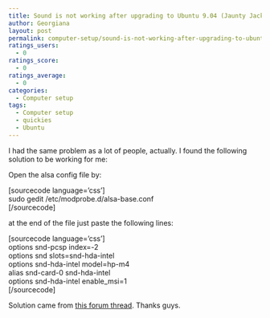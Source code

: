 ```yaml
---
title: Sound is not working after upgrading to Ubuntu 9.04 (Jaunty Jackalope)
author: Georgiana
layout: post
permalink: computer-setup/sound-is-not-working-after-upgrading-to-ubuntu-904-jaunty-jackalope/
ratings_users:
  - 0
ratings_score:
  - 0
ratings_average:
  - 0
categories:
  - Computer setup
tags:
  - Computer setup
  - quickies
  - Ubuntu
---
```

I had the same problem as a lot of people, actually. I found the following solution to be working for me:

Open the alsa config file by:

[sourcecode language=&#8217;css&#8217;]  
sudo gedit /etc/modprobe.d/alsa-base.conf  
[/sourcecode]

at the end of the file just paste the following lines:

[sourcecode language=&#8217;css&#8217;]  
options snd-pcsp index=-2  
options snd slots=snd-hda-intel  
options snd-hda-intel model=hp-m4  
alias snd-card-0 snd-hda-intel  
options snd-hda-intel enable_msi=1  
[/sourcecode]

Solution came from [this forum thread][1]. Thanks guys.

 [1]: http://ubuntuforums.org/showthread.php?t=1136670 "Ubuntu Forums: sound not working after upgrade to 9.04"
